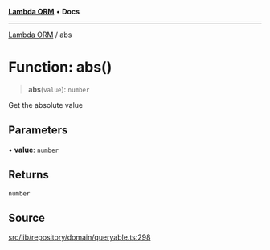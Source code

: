 [**Lambda ORM**](../README.md) • **Docs**

***

[Lambda ORM](../README.md) / abs

# Function: abs()

> **abs**(`value`): `number`

Get the absolute value

## Parameters

• **value**: `number`

## Returns

`number`

## Source

[src/lib/repository/domain/queryable.ts:298](https://github.com/lambda-orm/lambdaorm-base/blob/f5bdfd5d7ef4bf9d8223ee81080c8ed65a6bb693/src/lib/repository/domain/queryable.ts#L298)
